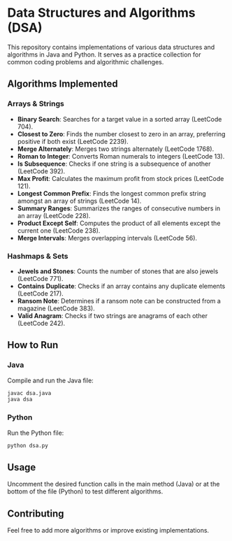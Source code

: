 # Data Structures and Algorithms (DSA)

This repository contains implementations of various data structures and algorithms in Java and Python. It serves as a practice collection for common coding problems and algorithmic challenges.

## Algorithms Implemented

### Arrays & Strings
- **Binary Search**: Searches for a target value in a sorted array (LeetCode 704).
- **Closest to Zero**: Finds the number closest to zero in an array, preferring positive if both exist (LeetCode 2239).
- **Merge Alternately**: Merges two strings alternately (LeetCode 1768).
- **Roman to Integer**: Converts Roman numerals to integers (LeetCode 13).
- **Is Subsequence**: Checks if one string is a subsequence of another (LeetCode 392).
- **Max Profit**: Calculates the maximum profit from stock prices (LeetCode 121).
- **Longest Common Prefix**: Finds the longest common prefix string amongst an array of strings (LeetCode 14).
- **Summary Ranges**: Summarizes the ranges of consecutive numbers in an array (LeetCode 228).
- **Product Except Self**: Computes the product of all elements except the current one (LeetCode 238).
- **Merge Intervals**: Merges overlapping intervals (LeetCode 56).

### Hashmaps & Sets
- **Jewels and Stones**: Counts the number of stones that are also jewels (LeetCode 771).
- **Contains Duplicate**: Checks if an array contains any duplicate elements (LeetCode 217).
- **Ransom Note**: Determines if a ransom note can be constructed from a magazine (LeetCode 383).
- **Valid Anagram**: Checks if two strings are anagrams of each other (LeetCode 242).


## How to Run

### Java
Compile and run the Java file:
```bash
javac dsa.java
java dsa
```

### Python
Run the Python file:
```bash
python dsa.py
```

## Usage
Uncomment the desired function calls in the main method (Java) or at the bottom of the file (Python) to test different algorithms.

## Contributing
Feel free to add more algorithms or improve existing implementations.